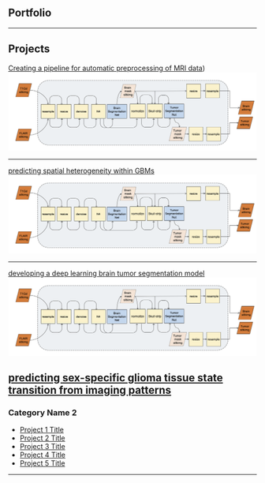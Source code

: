 ## Portfolio

---

## Projects 

[Creating a pipeline for automatic preprocessing of MRI data]([http://example.com/))
<img src="images/pipeline.jpg?raw=true"/>

---
[predicting spatial heterogeneity within GBMs]([https://github.com/SARARANJBAR/SpatialHeterogeneityPredictor])
<img src="images/pipeline.jpg?raw=true"/>

---
[developing a deep learning brain tumor segmentation model]([https://github.com/SARARANJBAR/PNTGliomaSegmentationProjec])
<img src="images/pipeline.jpg?raw=true"/>

[predicting sex-specific glioma tissue state transition from imaging patterns]([https://github.com/SARARANJBAR/PNTGliomaBiopsyMachineLearningProject])
---

### Category Name 2

- [Project 1 Title](http://example.com/)
- [Project 2 Title](http://example.com/)
- [Project 3 Title](http://example.com/)
- [Project 4 Title](http://example.com/)
- [Project 5 Title](http://example.com/)

---



